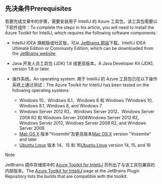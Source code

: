 ## <a name="prerequisites"></a><span data-ttu-id="271bb-101">先决条件</span><span class="sxs-lookup"><span data-stu-id="271bb-101">Prerequisites</span></span>
<span data-ttu-id="271bb-102">若要完成文章中的步骤，需要安装用于 IntelliJ 的 Azure 工具包，该工具包需要以下软件组件：</span><span class="sxs-lookup"><span data-stu-id="271bb-102">To complete the steps in his article, you will need to install the Azure Toolkit for IntelliJ, which requires the following software components:</span></span>

* <span data-ttu-id="271bb-103">IntelliJ IDEA 旗舰版或社区版，可从 [JetBrains 网站](https://www.jetbrains.com/idea/download/)下载。</span><span class="sxs-lookup"><span data-stu-id="271bb-103">IntelliJ IDEA Ultimate Edition or Community Edition, which can be downloaded from the [JetBrains website](https://www.jetbrains.com/idea/download/).</span></span>
* <span data-ttu-id="271bb-104">Java 开发人员工具包 (JDK) 1.8 或更高版本。</span><span class="sxs-lookup"><span data-stu-id="271bb-104">A Java Developer Kit (JDK), version 1.8 or later.</span></span>
* <span data-ttu-id="271bb-105">操作系统。</span><span class="sxs-lookup"><span data-stu-id="271bb-105">An operating system.</span></span> <span data-ttu-id="271bb-106">用于 IntelliJ 的 Azure 工具包已在以下操作系统上通过测试：</span><span class="sxs-lookup"><span data-stu-id="271bb-106">The Azure Toolkit for IntelliJ has been tested on the following operating systems:</span></span>
  
  * <span data-ttu-id="271bb-107">Windows 10、Windows 8.1、Windows 8 和 Windows 7</span><span class="sxs-lookup"><span data-stu-id="271bb-107">Windows 10, Windows 8.1, Windows 8, and Windows 7</span></span>
  * <span data-ttu-id="271bb-108">Windows Server 2012 R2、Windows Server 2012、Windows Server 2008 R2 和 Windows Server 2008</span><span class="sxs-lookup"><span data-stu-id="271bb-108">Windows Server 2012 R2, Windows Server 2012, Windows Server 2008 R2, and Windows Server 2008</span></span>
  * <span data-ttu-id="271bb-109">[Mac OS X](http://www.apple.com/osx) 版本“Yosemite”及更高版本</span><span class="sxs-lookup"><span data-stu-id="271bb-109">[Mac OS X](http://www.apple.com/osx) version "Yosemite" and later</span></span>
  * <span data-ttu-id="271bb-110">[Ubuntu Linux](http://www.ubuntu.com) 版本 14、15 和 16</span><span class="sxs-lookup"><span data-stu-id="271bb-110">[Ubuntu Linux](http://www.ubuntu.com) version 14, 15, and 16</span></span>

> [!NOTE]
> 
> <span data-ttu-id="271bb-111">JetBrains 插件存储库中的 [Azure Toolkit for IntelliJ](https://plugins.jetbrains.com/plugin/8053) 页列出了与该工具包兼容的内部版本。</span><span class="sxs-lookup"><span data-stu-id="271bb-111">The [Azure Toolkit for IntelliJ](https://plugins.jetbrains.com/plugin/8053) page at the JetBrains Plugin Repository lists the builds that are compatible with the toolkit.</span></span>
> 

<!--
> [!IMPORTANT]
> 
> If you are using the Azure Toolkit for IntelliJ on Windows, the toolkit requires installing the Azure SDK 2.9.6 or later in order to use the Azure emulator. You have two options for installing the Azure SDK:
> 
> * You can download and install the Azure SDK by using the [Web Platform Installer (WebPI)](http://go.microsoft.com/fwlink/?LinkID=252838).
> * If you do not have the Azure SDK installed when you create your first Azure deployment project, you will be prompted to automatically download install the requisite version of the Azure SDK.
> 
> Note that the Azure SDK is only required on Windows.
> 
-->
